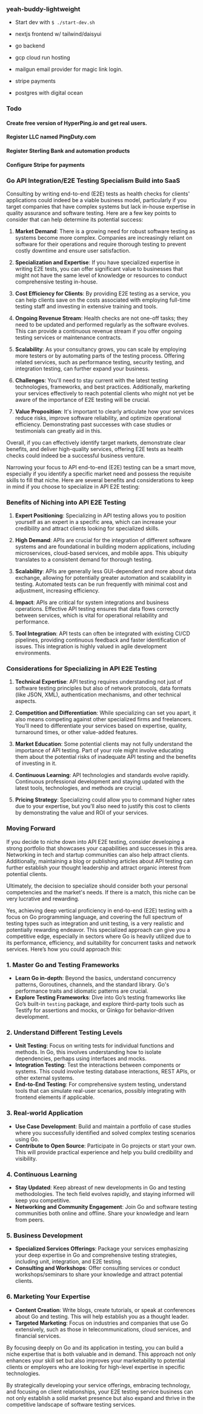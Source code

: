 ### yeah-buddy-lightweight

- Start dev with ```$ ./start-dev.sh```

- nextjs frontend w/ tailwind/daisyui
- go backend
- gcp cloud run hosting
- mailgun email provider for magic link login.
- stripe payments
- postgres with digital ocean


### Todo
#### Create free version of HyperPing.io and get real users.
#### Register LLC named PingDuty.com
#### Register Sterling Bank and automation products
#### Configure Stripe for payments


### Go API Integration/E2E Testing Specialism Build into SaaS
Consulting by writing end-to-end (E2E) tests as health checks for clients'
applications could indeed be a viable business model, particularly if you
target companies that have complex systems but lack in-house expertise in
quality assurance and software testing. Here are a few key points to consider
that can help determine its potential success:

1. **Market Demand**: There is a growing need for robust software testing as
   systems become more complex. Companies are increasingly reliant on software
   for their operations and require thorough testing to prevent costly downtime
       and ensure user satisfaction.

2. **Specialization and Expertise**: If you have specialized expertise in
   writing E2E tests, you can offer significant value to businesses that might
   not have the same level of knowledge or resources to conduct comprehensive
   testing in-house.

3. **Cost Efficiency for Clients**: By providing E2E testing as a service, you
   can help clients save on the costs associated with employing full-time
   testing staff and investing in extensive training and tools.

4. **Ongoing Revenue Stream**: Health checks are not one-off tasks; they need
   to be updated and performed regularly as the software evolves. This can
   provide a continuous revenue stream if you offer ongoing testing services or
   maintenance contracts.

5. **Scalability**: As your consultancy grows, you can scale by employing more
   testers or by automating parts of the testing process. Offering related
   services, such as performance testing, security testing, and integration
   testing, can further expand your business.

6. **Challenges**: You'll need to stay current with the latest testing
   technologies, frameworks, and best practices. Additionally, marketing your
   services effectively to reach potential clients who might not yet be aware
   of the importance of E2E testing will be crucial.

7. **Value Proposition**: It's important to clearly articulate how your
   services reduce risks, improve software reliability, and optimize
   operational efficiency. Demonstrating past successes with case studies or
   testimonials can greatly aid in this.

Overall, if you can effectively identify target markets, demonstrate clear
benefits, and deliver high-quality services, offering E2E tests as health
checks could indeed be a successful business venture.

Narrowing your focus to API end-to-end (E2E) testing can be a smart move,
especially if you identify a specific market need and possess the requisite
skills to fill that niche. Here are several benefits and considerations to keep
in mind if you choose to specialize in API E2E testing:

### Benefits of Niching into API E2E Testing

1. **Expert Positioning**: Specializing in API testing allows you to position
   yourself as an expert in a specific area, which can increase your
   credibility and attract clients looking for specialized skills.

2. **High Demand**: APIs are crucial for the integration of different software
   systems and are foundational in building modern applications, including
   microservices, cloud-based services, and mobile apps. This ubiquity
   translates to a consistent demand for thorough testing.

3. **Scalability**: APIs are generally less GUI-dependent and more about data
   exchange, allowing for potentially greater automation and scalability in
   testing. Automated tests can be run frequently with minimal cost and
   adjustment, increasing efficiency.

4. **Impact**: APIs are critical for system integrations and business
   operations. Effective API testing ensures that data flows correctly between
   services, which is vital for operational reliability and performance.

5. **Tool Integration**: API tests can often be integrated with existing CI/CD
   pipelines, providing continuous feedback and faster identification of
   issues. This integration is highly valued in agile development environments.

### Considerations for Specializing in API E2E Testing

1. **Technical Expertise**: API testing requires understanding not just of
   software testing principles but also of network protocols, data formats
   (like JSON, XML), authentication mechanisms, and other technical aspects.

2. **Competition and Differentiation**: While specializing can set you apart,
   it also means competing against other specialized firms and freelancers.
   You’ll need to differentiate your services based on expertise, quality,
   turnaround times, or other value-added features.

3. **Market Education**: Some potential clients may not fully understand the
   importance of API testing. Part of your role might involve educating them
   about the potential risks of inadequate API testing and the benefits of
   investing in it.

4. **Continuous Learning**: API technologies and standards evolve rapidly.
   Continuous professional development and staying updated with the latest
   tools, technologies, and methods are crucial.

5. **Pricing Strategy**: Specializing could allow you to command higher rates
   due to your expertise, but you’ll also need to justify this cost to clients
   by demonstrating the value and ROI of your services.

### Moving Forward

If you decide to niche down into API E2E testing, consider developing a strong
portfolio that showcases your capabilities and successes in this area.
Networking in tech and startup communities can also help attract clients.
Additionally, maintaining a blog or publishing articles about API testing can
further establish your thought leadership and attract organic interest from
potential clients.

Ultimately, the decision to specialize should consider both your personal
competencies and the market's needs. If there is a match, this niche can be
very lucrative and rewarding.


Yes, achieving deep vertical proficiency in end-to-end (E2E) testing with a
focus on Go programming language, and covering the full spectrum of testing
types such as integration and unit testing, is a very realistic and potentially
rewarding endeavor. This specialized approach can give you a competitive edge,
especially in sectors where Go is heavily utilized due to its performance,
efficiency, and suitability for concurrent tasks and network services. Here’s
how you could approach this:

### 1. **Master Go and Testing Frameworks**
   - **Learn Go in-depth**: Beyond the basics, understand concurrency patterns,
     Goroutines, channels, and the standard library. Go's performance traits
     and idiomatic patterns are crucial.
   - **Explore Testing Frameworks**: Dive into Go’s testing frameworks like
     Go’s built-in `testing` package, and explore third-party tools such as
     Testify for assertions and mocks, or Ginkgo for behavior-driven
     development.

### 2. **Understand Different Testing Levels**
   - **Unit Testing**: Focus on writing tests for individual functions and
     methods. In Go, this involves understanding how to isolate dependencies,
     perhaps using interfaces and mocks.
   - **Integration Testing**: Test the interactions between components or
     systems. This could involve testing database interactions, REST APIs, or
     other external systems.
   - **End-to-End Testing**: For comprehensive system testing, understand tools
     that can simulate real-user scenarios, possibly integrating with frontend
     elements if applicable.

### 3. **Real-world Application**
   - **Use Case Development**: Build and maintain a portfolio of case studies
     where you successfully identified and solved complex testing scenarios
     using Go.
   - **Contribute to Open Source**: Participate in Go projects or start your
     own. This will provide practical experience and help you build credibility
     and visibility.

### 4. **Continuous Learning**
   - **Stay Updated**: Keep abreast of new developments in Go and testing
     methodologies. The tech field evolves rapidly, and staying informed will
     keep you competitive.
   - **Networking and Community Engagement**: Join Go and software testing
     communities both online and offline. Share your knowledge and learn from
     peers.

### 5. **Business Development**
   - **Specialized Services Offerings**: Package your services emphasizing your
     deep expertise in Go and comprehensive testing strategies, including unit,
     integration, and E2E testing.
   - **Consulting and Workshops**: Offer consulting services or conduct
     workshops/seminars to share your knowledge and attract potential clients.

### 6. **Marketing Your Expertise**
   - **Content Creation**: Write blogs, create tutorials, or speak at
     conferences about Go and testing. This will help establish you as a
     thought leader.
   - **Targeted Marketing**: Focus on industries and companies that use Go
     extensively, such as those in telecommunications, cloud services, and
     financial services.

By focusing deeply on Go and its application in testing, you can build a niche
expertise that is both valuable and in demand. This approach not only enhances
your skill set but also improves your marketability to potential clients or
employers who are looking for high-level expertise in specific technologies.



By strategically developing your service offerings, embracing technology, and
focusing on client relationships, your E2E testing service business can not
only establish a solid market presence but also expand and thrive in the
competitive landscape of software testing services.

